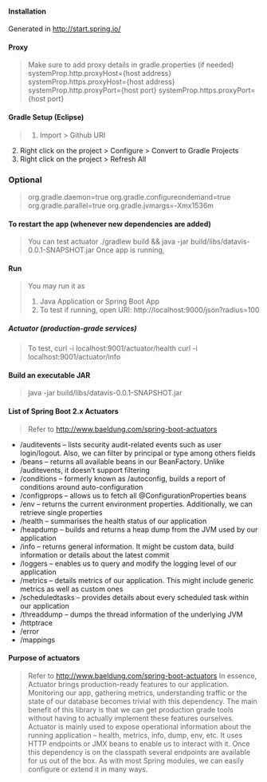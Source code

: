 #### Installation

Generated in http://start.spring.io/

#### Proxy

> Make sure to add proxy details in gradle.properties (if needed)
systemProp.http.proxyHost={host address}
systemProp.https.proxyHost={host address}
systemProp.http.proxyPort={host port}
systemProp.https.proxyPort={host port}

#### Gradle Setup (Eclipse)

> 1. Import > Github URI
2. Right click on the project > Configure > Convert to Gradle Projects
3. Right click on the project > Refresh All

### Optional

> org.gradle.daemon=true
org.gradle.configureondemand=true
org.gradle.parallel=true
org.gradle.jvmargs=-Xmx1536m

#### To restart the app (whenever new dependencies are added)

> You can test actuator
> ./gradlew build && java -jar build/libs/datavis-0.0.1-SNAPSHOT.jar
> Once app is running,
> 

#### Run 

> You may run it as 
> 1. Java Application or Spring Boot App
> 2. To test if running, open URI: http://localhost:9000/json?radius=100

##### Actuator (production-grade services)

> To test,
>  curl -i localhost:9001/actuator/health
>  curl -i localhost:9001/actuator/info

#### Build an executable JAR

> java -jar build/libs/datavis-0.0.1-SNAPSHOT.jar

#### List of Spring Boot 2.x Actuators

> Refer to http://www.baeldung.com/spring-boot-actuators
* /auditevents – lists security audit-related events such as user login/logout. Also, we can filter by principal or type among others fields
* /beans – returns all available beans in our BeanFactory. Unlike /auditevents, it doesn’t support filtering
* /conditions – formerly known as /autoconfig, builds a report of conditions around auto-configuration
* /configprops – allows us to fetch all @ConfigurationProperties beans
* /env – returns the current environment properties. Additionally, we can retrieve single properties
* /health – summarises the health status of our application
* /heapdump – builds and returns a heap dump from the JVM used by our application
* /info – returns general information. It might be custom data, build information or details about the latest commit
* /loggers – enables us to query and modify the logging level of our application
* /metrics – details metrics of our application. This might include generic metrics as well as custom ones
* /scheduledtasks – provides details about every scheduled task within our application
* /threaddump – dumps the thread information of the underlying JVM
* /httptrace
* /error
* /mappings
 
#### Purpose of actuators

> Refer to http://www.baeldung.com/spring-boot-actuators
In essence, Actuator brings production-ready features to our application.
Monitoring our app, gathering metrics, understanding traffic or the state of our database becomes trivial with this dependency.
The main benefit of this library is that we can get production grade tools without having to actually implement these features ourselves.
Actuator is mainly used to expose operational information about the running application – health, metrics, info, dump, env, etc. It uses HTTP endpoints or JMX beans to enable us to interact with it.
Once this dependency is on the classpath several endpoints are available for us out of the box. As with most Spring modules, we can easily configure or extend it in many ways.

